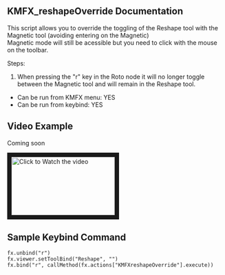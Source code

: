 ## KMFX_reshapeOverride Documentation

This script allows you to override the toggling of the Reshape tool with the Magnetic tool (avoiding entering on the Magnetic)  
Magnetic mode will still be acessible but you need to click with the mouse on the toolbar.

Steps:

1. When pressing the "r" key in the Roto node it will no longer toggle between the Magnetic tool and will remain in the
Reshape tool.


- Can be run from KMFX menu: YES
- Can be run from keybind: YES


## Video Example
Coming soon

<a href="http://www.youtube.com/watch?feature=player_embedded&v=aYSGDXyM6oo" target="_blank"><img src="http://img.youtube.com/vi/aYSGDXyM6oo/mqdefault.jpg"
alt="Click to Watch the video" width="240" height="135" border="10" /></a>


## Sample Keybind Command

```
fx.unbind("r")
fx.viewer.setToolBind("Reshape", "")
fx.bind("r", callMethod(fx.actions["KMFXreshapeOverride"].execute))
```
